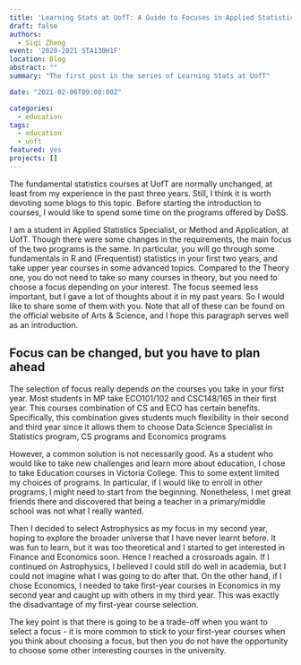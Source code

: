 ```yaml
---
title: 'Learning Stats at UofT: A Guide to Focuses in Applied Statistics'
draft: false
authors: 
  - Siqi Zheng
event: '2020-2021 STA130H1F'
location: Blog
abstract: ""
summary: "The first post in the series of Learning Stats at UofT"

date: "2021-02-06T09:00:00Z"

categories:
  - education
tags:
  - education
  - uoft
featured: yes
projects: []
---
```


The fundamental statistics courses at UofT are normally unchanged, at least from my experience in the past three years. Still, I think it is worth devoting some blogs to this topic. Before starting the introduction to courses, I would like to spend some time on the programs offered by DoSS.

I am a student in Applied Statistics Specialist, or Method and Application, at UofT. Though there were some changes in the requirements, the main focus of the two programs is the same. In particular, you will go through some fundamentals in R and (Frequentist) statistics in your first two years, and take upper year courses in some advanced topics. Compared to the Theory one, you do not need to take so many courses in theory, but you need to choose a focus depending on your interest. The focus seemed less important, but I gave a lot of thoughts about it in my past years. So I would like to share some of them with you. Note that all of these can be found on the official website of Arts & Science, and I hope this paragraph serves well as an introduction.

## Focus can be changed, but you have to plan ahead

The selection of focus really depends on the courses you take in your first year. Most students in MP take ECO101/102 and CSC148/165 in their first year. This courses combination of CS and ECO has certain benefits. Specifically, this combination gives students much flexibility in their second and third year since it allows them to choose Data Science Specialist in Statistics program, CS programs and Economics programs

However, a common solution is not necessarily good. As a student who would like to take new challenges and learn more about education, I chose to take Education courses in Victoria College. This to some extent limited my choices of programs. In particular, if I would like to enroll in other programs, I might need to start from the beginning. Nonetheless, I met great friends there and discovered that being a teacher in a primary/middle school was not what I really wanted.

Then I decided to select Astrophysics as my focus in my second year, hoping to explore the broader universe that I have never learnt before. It was fun to learn, but it was too theoretical and I started to get interested in Finance and Economics soon. Hence I reached a crossroads again. If I continued on Astrophysics, I believed I could still do well in academia, but I could not imagine what I was going to do after that. On the other hand, if I chose Economics, I needed to take first-year courses in Economics in my second year and caught up with others in my third year. This was exactly the disadvantage of my first-year course selection. 

The key point is that there is going to be a trade-off when you want to select a focus - it is more common to stick to your first-year courses when you think about choosing a focus, but then you do not have the opportunity to choose some other interesting courses in the university.

